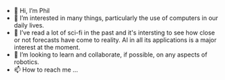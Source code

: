 - 👋 Hi, I’m Phil 
- 👀 I’m interested in many things, particularly the use of computers in our daily lives.
- 🌱 I’ve read a lot of sci-fi in the past and it's intersting to see how close or not forecasts have come to reality. AI in all its applications is a major interest at the moment.
- 💞️ I’m looking to learn and collaborate, if possible, on any aspects of robotics.
- 📫 How to reach me ...

<!---
Philtb1/Philtb1 is a ✨ special ✨ repository because its `README.md` (this file) appears on your GitHub profile.
You can click the Preview link to take a look at your changes.
--->
